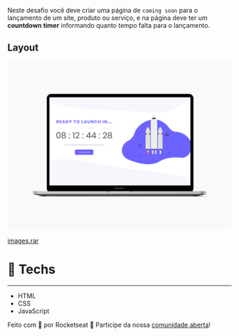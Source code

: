Neste desafio você deve criar uma página de `coming soon` para o lançamento de um site, produto ou serviço, e na página deve ter um **countdown timer** informando quanto tempo falta para o lançamento.

## Layout

![MacBook Pro 16 inch.png](./images/MacBook_Pro_16_inch.png)


[images.rar](https://s3-us-west-2.amazonaws.com/secure.notion-static.com/3e5c100d-5c5e-4634-acb7-25b205b191a2/images.rar)

# 🚀 **Techs**

---

- HTML
- CSS
- JavaScript

Feito com 💜 por Rocketseat 👋 Participe da nossa [comunidade aberta](https://discord.gg/bacwY2gDCF)!
